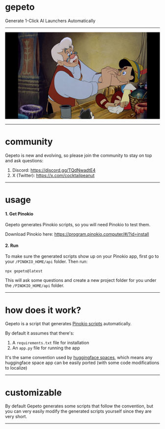 # gepeto

Generate 1-Click AI Launchers Automatically

---

![poster.jpg](poster.jpg)

---

# community

Gepeto is new and evolving, so please join the community to stay on top and ask questions:

1. Discord: https://discord.gg/TQdNwadtE4
2. X (Twitter): https://x.com/cocktailpeanut

---

# usage

#### 1. Get Pinokio

Gepeto generates Pinokio scripts, so you will need Pinokio to test them.

Download Pinokio here: https://program.pinokio.computer/#/?id=install

#### 2. Run

To make sure the generated scripts show up on your Pinokio app, first go to your `/PINOKIO_HOME/api` folder. Then run:

```
npx gepeto@latest
```

This will ask some questions and create a new project folder for you under the `/PINOKIO_HOME/api` folder.

---

# how does it work?

Gepeto is a script that generates [Pinokio scripts](https://program.pinokio.computer) automatically.

By default it assumes that there's:

1. A `requirements.txt` file for installation
2. An `app.py` file for running the app

It's the same convention used by [huggingface spaces](https://huggingface.co/spaces), which means any huggingface space app can be easily ported (with some code modifications to localize)

---

# customizable

By default Gepeto generates some scripts that follow the convention, but you can very easily modify the generated scripts yourself since they are very short.

---

